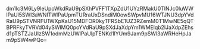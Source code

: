 dm1lc3M6Ly9leUpoWkdRaU9pSXhPVFF1TXpZdU1UYzRMakU0TlNJc0luWWlPaUl5SWl3aWNITWlPaUpmTURraUxDSndiM0owSWpvMU16WTJNU3dpYVdRaU9pSTVNRFU1WXpKaU15MDFOR0kyTFRSbE1UZ3RZemM0T1MwNE5qQTBPRFkyTVRVd04ySWlMQ0poYVdRaU9pSXdJaXdpYm1WMElqb2lJaXdpZEhsd1pTSTZJaUlzSW1odmMzUWlPaUlpTENKd1lYUm9Jam9pSWl3aWRHeHpJam9pSW4wPQo=